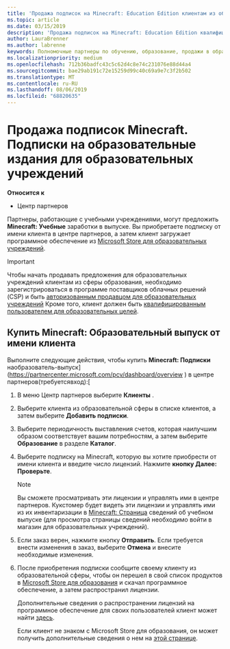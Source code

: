 ```yaml
---
title: 'Продажа подписок на Minecraft: Education Edition клиентам из образовательной сферы'
ms.topic: article
ms.date: 03/15/2019
description: 'Продажа подписок на Minecraft: Education Edition квалифицированным клиентам из образовательной сферы.'
author: LauraBrenner
ms.author: labrenne
keywords: Полномочные партнеры по обучению, образование, продажи в образовательных учреждений, школы
ms.localizationpriority: medium
ms.openlocfilehash: 712b36badfc43c5c62d4c8e74c231076e88d44a4
ms.sourcegitcommit: bae29ab191c72e15259d99c40c69a9e7c3f2b502
ms.translationtype: MT
ms.contentlocale: ru-RU
ms.lasthandoff: 08/06/2019
ms.locfileid: "68820635"
---
```

# <a name="sell-minecraft-education-edition-subscriptions-to-education-customers"></a>Продажа подписок Minecraft. Подписки на образовательные издания для образовательных учреждений

**Относится к**

-  Центр партнеров

Партнеры, работающие с учебными учреждениями, могут предложить **Minecraft: Учебные** заработки в выпуске. Вы приобретаете подписку от имени клиента в центре партнеров, а затем клиент загружает программное обеспечение из [Microsoft Store для образовательных учреждений](https://educationstore.microsoft.com). 

>[!IMPORTANT]
>Чтобы начать продавать предложения для образовательных учреждений клиентам из сферы образования, необходимо зарегистрироваться в программе поставщиков облачных решений (CSP) и быть [авторизованным продавцом для образовательных учреждений](https://www.mepn.com) Кроме того, клиент должен быть [квалифицированным пользователем для образовательных целей](https://www.microsoftvolumelicensing.com/DocumentSearch.aspx?Mode=3&DocumentTypeId=7).  

 
## <a name="buy-minecraft-education-edition-on-behalf-of-your-customer"></a>Купить **Minecraft: Образовательный** выпуск от имени клиента

Выполните следующие действия, чтобы купить **Minecraft: Подписки** наобразователь-выпуск](https://partnercenter.microsoft.com/pcv/dashboard/overview
) в центре партнеров(требуетсявход):[

  1.  В меню Центр партнеров выберите **Клиенты** .
  
  2.  Выберите клиента из образовательной сферы в списке клиентов, а затем выберите **Добавить подписки**.
  
  3.  Выберите периодичность выставления счетов, которая наилучшим образом соответствует вашим потребностям, а затем выберите **Образование** в разделе **Каталог**.

  4.  Выберите подписку на Minecraft, которую вы хотите приобрести от имени клиента и введите число лицензий. Нажмите **кнопку Далее: Проверьте**.

      >[!NOTE]
      >Вы сможете просматривать эти лицензии и управлять ими в центре партнеров. Кукстомер будет видеть эти лицензии и управлять ими из их инвентаризации в [Minecraft: Страница](https://educationstore.microsoft.com/store/details/minecraft-education-edition/9nblggh4r2r6) сведений об учебном выпуске (для просмотра страницы сведений необходимо войти в магазин для образовательных учреждений). 

  5.  Если заказ верен, нажмите кнопку **Отправить**. Если требуется внести изменения в заказ, выберите **Отмена** и внесите необходимые изменения.   

  6.  После приобретения подписки сообщите своему клиенту из образовательной сферы, чтобы он перешел в свой список продуктов в [Microsoft Store для образования](https://educationstore.microsoft.com) и скачал программное обеспечение, а затем распространил лицензии.

      Дополнительные сведения о распространении лицензий на программное обеспечение для своих пользователей клиент может найти [здесь](https://docs.microsoft.com/education/windows/school-get-minecraft#distribute-minecraft).  
  
      Если клиент не знаком с Microsoft Store для образования, он может получить дополнительные сведения о нем на [этой странице](https://docs.microsoft.com/microsoft-store/windows-store-for-business-overview).  

      

